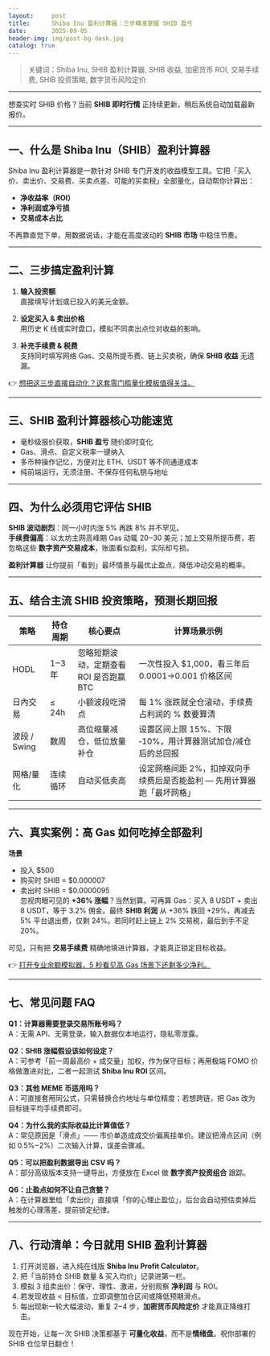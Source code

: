 ```yaml
---
layout:     post
title:      Shiba Inu 盈利计算器：三步精准掌握 SHIB 盈亏
date:       2025-09-05
header-img: img/post-bg-desk.jpg
catalog: true
---
```


> 关键词：Shiba Inu, SHIB 盈利计算器, SHIB 收益, 加密货币 ROI, 交易手续费, SHIB 投资策略, 数字货币风险定价

---

想查实时 SHIB 价格？当前 **SHIB 即时行情** 正持续更新，稍后系统自动加载最新报价。

---

## 一、什么是 Shiba Inu（SHIB）盈利计算器

Shiba Inu 盈利计算器是一款针对 SHIB 专门开发的收益模型工具。它把「买入价、卖出价、交易费、买卖点差、可能的买卖税」全部量化，自动帮你计算出：

- **净收益率（ROI）**
- **净利润或净亏损**
- **交易成本占比**

不再靠直觉下单，用数据说话，才能在高度波动的 **SHIB 市场** 中稳住节奏。

---

## 二、三步搞定盈利计算

1. **输入投资额**  
   直接填写计划或已投入的美元金额。

2. **设定买入 & 卖出价格**  
   用历史 K 线或实时盘口，模拟不同卖出点位对收益的影响。

3. **补充手续费 & 税费**  
   支持同时填写网络 Gas、交易所提币费、链上买卖税，确保 **SHIB 收益** 无遗漏。

👉 [想把这三步直接自动化？这套零门槛量化模板值得关注。](https://okxdog.com/)

---

## 三、SHIB 盈利计算器核心功能速览

- 毫秒级报价获取，**SHIB 盈亏** 随价即时变化  
- Gas、滑点、自定义税率一键纳入  
- 多币种操作记忆，方便对比 ETH、USDT 等不同通道成本  
- 纯前端运行，无须注册、不保存任何私钥与地址  

---

## 四、为什么必须用它评估 SHIB

**SHIB 波动剧烈**：同一小时内涨 5% 再跌 8% 并不罕见。  
**手续费偏高**：以太坊主网高峰期 Gas 动辄 20‒30 美元；加上交易所提币费，若忽略这些 **数字资产交易成本**，账面看似盈利，实际却亏损。

**盈利计算器** 让你提前「看到」最坏情景与最优止盈点，降低冲动交易的概率。

---

## 五、结合主流 SHIB 投资策略，预测长期回报

| 策略 | 持仓周期 | 核心要点 | 计算场景示例 |
|---|---|---|---|
| HODL | 1‒3 年 | 忽略短期波动，定期查看 ROI 是否跑赢 BTC | 一次性投入 $1,000，看三年后 0.0001→0.001 价格区间 |
| 日內交易 | ≤ 24h | 小额波段吃滑点 | 每 1% 涨跌就全仓滚动，手续费占利润的 % 数要算清 |
| 波段 / Swing | 数周 | 高位缩量减仓，低位放量补仓 | 设置区间上限 15%、下限 ‑10%，用计算器测试加仓/减仓后的总回报 |
| 网格/量化 | 连续循环 | 自动买低卖高 | 设定网格间距 2%，扣掉双向手续费后是否能盈利 — 先用计算器跑「最坏网格」 |

---

## 六、真实案例：高 Gas 如何吃掉全部盈利

**场景**  
- 投入 $500  
- 购买时 SHIB = $0.000007  
- 卖出时 SHIB = $0.0000095  
忽视肉眼可见的 **+36% 涨幅**？当然划算。可再算 Gas：买入 8 USDT + 卖出 8 USDT，等于 3.2% 佣金。最终 **SHIB 利润** 从 +36% 跌回 +29%，再减去 5% 平台退出费，仅剩 24%。若同时赶上链上 2% 交易税，最后到手不足 20%。

可见，只有把 **交易手续费** 精确地填进计算器，才能真正锁定目标收益。

👉 [打开专业余额模拟器，5 秒看见高 Gas 场景下还剩多少净利。](https://okxdog.com/)

---

## 七、常见问题 FAQ

**Q1：计算器需要登录交易所账号吗？**  
A：无需 API、无需登录，输入数据仅本地运行，隐私零泄露。

**Q2：SHIB 涨幅假设该如何设定？**  
A：可参考「前一周最高价 + 成交量」加权，作为保守目标；再用极端 FOMO 价格做激进对比，二者一起测试 **Shiba Inu ROI** 区间。

**Q3：其他 MEME 币适用吗？**  
A：可直接套用同公式，只需替换合约地址与单位精度；若想跨链，把 Gas 改为目标链平均手续费即可。

**Q4：为什么我的实际收益比计算值低？**  
A：常见原因是「滑点」—— 市价单造成成交价偏离挂单价。建议把滑点区间（例如 0.5%‒2%）二次输入计算，误差会骤减。

**Q5：可以把盈利数据导出 CSV 吗？**  
A：部分高级版本支持一键导出，方便放在 Excel 做 **数字资产投资组合** 跟踪。

**Q6：止盈点如何不让自己贪婪？**  
A：在计算器里给「卖出价」直接填「你的心理止盈位」，后台会自动预估卖掉后触发的心理落差，提前锁定纪律。

---

## 八、行动清单：今日就用 SHIB 盈利计算器

1. 打开浏览器，进入纯在线版 **Shiba Inu Profit Calculator**。  
2. 把「当前持仓 SHIB 数量 & 买入均价」记录进第一栏。  
3. 模拟 3 组卖出价：保守、理性、激进，分别观察 **净利润** 与 ROI。  
4. 若发现收益 < 目标值，立即调整加仓区间或降低预期滑点。  
5. 每出现新一轮大幅波动，重复 2‒4 步，**加密货币风险定价** 才能真正降维打击。

现在开始，让每一次 SHIB 决策都基于 **可量化收益**，而不是**情绪盘**。祝你部署的 SHIB 仓位早日翻仓！